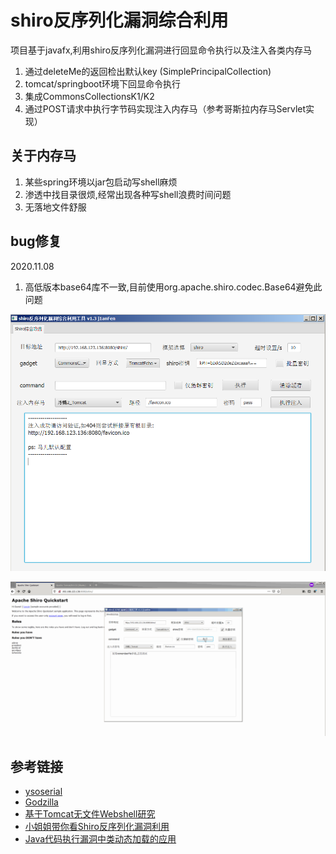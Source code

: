 # shiro反序列化漏洞综合利用

项目基于javafx,利用shiro反序列化漏洞进行回显命令执行以及注入各类内存马

1. 通过deleteMe的返回检出默认key (SimplePrincipalCollection)
2. tomcat/springboot环境下回显命令执行
3. 集成CommonsCollectionsK1/K2
4. 通过POST请求中执行字节码实现注入内存马（参考哥斯拉内存马Servlet实现）

## 关于内存马
1. 某些spring环境以jar包启动写shell麻烦
2. 渗透中找目录很烦,经常出现各种写shell浪费时间问题
3. 无落地文件舒服

## bug修复
2020.11.08
1. 高低版本base64库不一致,目前使用org.apache.shiro.codec.Base64避免此问题

![](screenshot/screenshot.png)

![](screenshot/1.gif)

## 参考链接
- [ysoserial](https://github.com/zema1/ysoserial)
- [Godzilla](https://github.com/BeichenDream/Godzilla)
- [基于Tomcat无文件Webshell研究](https://mp.weixin.qq.com/s/whOYVsI-AkvUJTeeDWL5dA)
- [小姐姐带你看Shiro反序列化漏洞利用](https://mp.weixin.qq.com/s/WDmj4-2lB-hlf_Fm_wDiOg)
- [Java代码执行漏洞中类动态加载的应用](https://mp.weixin.qq.com/s?__biz=MzAwNzk0NTkxNw==&mid=2247484622&idx=1&sn=8ec625711dcf87f0b6abe67483f0534d)

